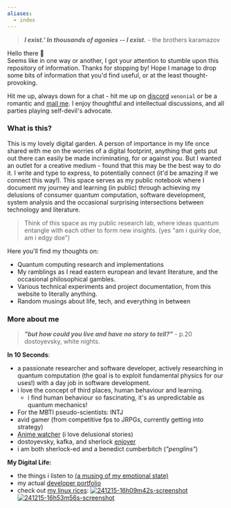 ```yaml
---
aliases:
  - index
---
```

> ***I exist.' In thousands of agonies -- I exist.*** - the brothers karamazov

Hello there 👋 <br>
Seems like in one way or another, I got your attention to stumble upon this repository of information. Thanks for stopping by! Hope I manage to drop some bits of information that you'd find useful, or at the least thought-provoking. 

Hit me up, always down for a chat - hit me up on [discord](https://discordapp.com/users/574558925224017920) `xenonial` or be a romantic and [mail me](mailto:me@mirzahiday.at). I enjoy thoughtful and intellectual discussions, and all parties playing self-devil's advocate.
### What is this?

This is my lovely digital garden. A person of importance in my life once shared with me on the worries of a digital footprint, anything that gets put out there can easily be made incriminating, for or against you. 
But I wanted an outlet for a creative medium - found that this may be the best way to do it. I write and type to express, to potentially connect (it'd be amazing if we connect this way!). This space serves as my public notebook where I document my journey and learning (in public) through achieving my delusions of consumer quantum computation, software development, system analysis and the occasional surprising intersections between technology and literature.

>Think of this space as my public research lab, where ideas quantum entangle with each other to form new insights. (yes "am i quirky doe, am i edgy doe")

Here you'll find my thoughts on:

- Quantum computing research and implementations
- My ramblings as I read eastern european and levant literature, and the occasional philosophical gambles.
- Various technical experiments and project documentation, from this website to literally anything.
- Random musings about life, tech, and everything in between

### More about me 

>  ***"but how could you live and have no story to tell?"*** - p.20 dostoyevsky, white nights.

**In 10 Seconds**:
- a passionate researcher and software developer, actively researching in quantum computation (the goal is to exploit fundamental physics for our uses!) with a day job in software development.
- i love the concept of third places, human behaviour and learning.
	- i find human behaviour so fascinating, it's as unpredictable as quantum mechanics! 
- For the MBTI pseudo-scientists: INTJ
- avid gamer (from competitive fps to JRPGs, currently getting into strategy)
- [Anime watcher](https://anilist.co/user/xenonial/) (i love delusional stories)
- dostoyevsky, kafka, and sherlock [enjoyer](https://www.goodreads.com/user/show/24046711-miru)
- i am both sherlock-ed and a benedict cumberbitch (*"penglins"*)

**My Digital Life:**
- the things i listen to [(a musing of my emotional state)](https://stats.fm/xenonial)
- my actual [developer portfolio]()
- check out [my linux rices](https://github.com/ybmirz/dotfiles):
<a href="https://ibb.co/nD7cFm3"><img src="https://i.ibb.co/p3fzSwW/241215-16h09m42s-screenshot.png" alt="241215-16h09m42s-screenshot" border="0"></a>
<a href="https://ibb.co/6B9k6t1"><img src="https://i.ibb.co/16ykHXd/241215-16h53m56s-screenshot.png" alt="241215-16h53m56s-screenshot" border="0"></a>
